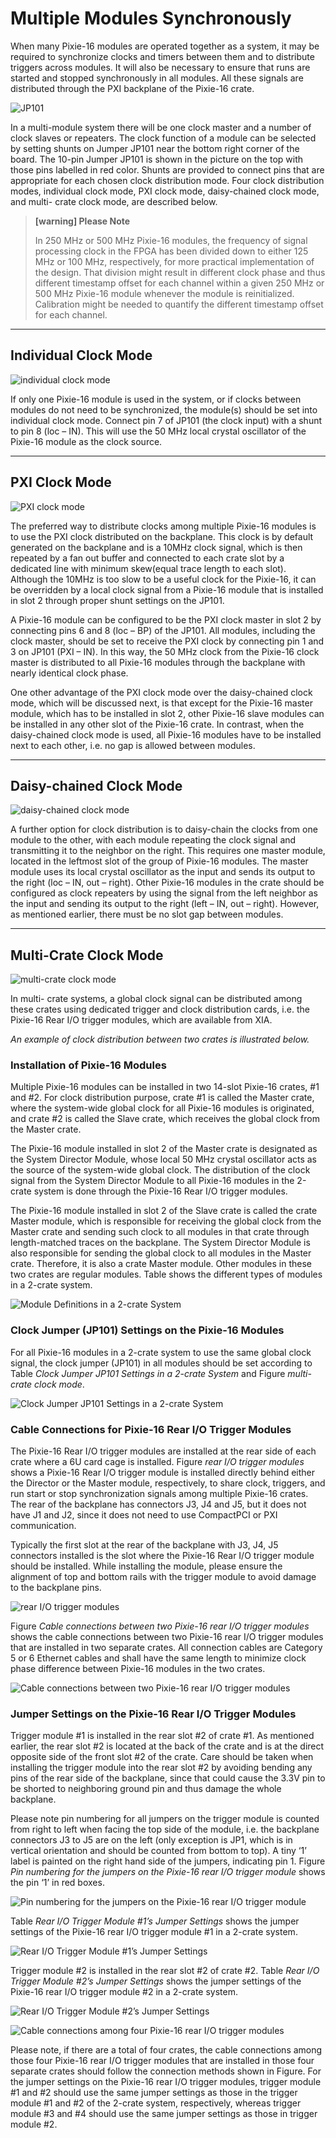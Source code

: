 <!-- MultipleModulesSynchronously.md --- 
;; 
;; Description: 
;; Author: Hongyi Wu(吴鸿毅)
;; Email: wuhongyi@qq.com 
;; Created: 二 9月 25 13:27:37 2018 (+0800)
;; Last-Updated: 日 5月 19 20:53:43 2019 (+0800)
;;           By: Hongyi Wu(吴鸿毅)
;;     Update #: 11
;; URL: http://wuhongyi.cn -->

# Multiple Modules Synchronously

<!-- toc -->

When many Pixie-16 modules are operated together as a system, it may be required to synchronize clocks and timers between them and to distribute triggers across modules. It will also be necessary to ensure that runs are started and stopped synchronously in all modules. All these signals are distributed through the PXI backplane of the Pixie-16 crate.

![JP101](/img/multiplemodulessynchronously.png)

In a multi-module system there will be one clock master and a number of clock slaves or repeaters. The clock function of a module can be selected by setting shunts on Jumper JP101 near the bottom right corner of the board. The 10-pin Jumper JP101 is shown in the picture on the top with those pins labelled in red color. Shunts are provided to connect pins that are appropriate for each chosen clock distribution mode. Four clock distribution modes, individual clock mode, PXI clock mode, daisy-chained clock mode, and multi- crate clock mode, are described below.

> **[warning] Please Note**
>
> In 250 MHz or 500 MHz Pixie-16 modules, the frequency of signal processing clock 
> in the FPGA has been divided down to either 125 MHz or 100 MHz, respectively, for 
> more practical implementation of the design. That division might result in different 
> clock phase and thus different timestamp offset for each channel within a given
> 250 MHz or 500 MHz Pixie-16 module whenever the module is reinitialized. Calibration 
> might be needed to quantify the different timestamp offset for each channel.

----

## Individual Clock Mode

![individual clock mode](/img/individualclockmode.png)

If only one Pixie-16 module is used in the system, or if clocks between modules do not need to be synchronized, the module(s) should be set into individual clock mode. Connect pin 7 of JP101 (the clock input) with a shunt to pin 8 (loc – IN). This will use the 50 MHz local crystal oscillator of the Pixie-16 module as the clock source.

----

## PXI Clock Mode

![PXI clock mode](/img/pxiclockmode.png)

The preferred way to distribute clocks among multiple Pixie-16 modules is to use the PXI clock distributed on the backplane. This clock is by default generated on the backplane and is a 10MHz clock signal, which is then repeated by a fan out buffer and connected to each crate slot by a dedicated line with minimum skew(equal trace length to each slot). Although the 10MHz is too slow to be a useful clock for the Pixie-16, it can be overridden by a local clock signal from a Pixie-16 module that is installed in slot 2 through proper shunt settings on the JP101.

A Pixie-16 module can be configured to be the PXI clock master in slot 2 by connecting pins 6 and 8 (loc – BP) of the JP101. All modules, including the clock master, should be set to receive the PXI clock by connecting pin 1 and 3 on JP101 (PXI – IN). In this way, the 50 MHz clock from the Pixie-16 clock master is distributed to all Pixie-16 modules through the backplane with nearly identical clock phase.

One other advantage of the PXI clock mode over the daisy-chained clock mode, which will be discussed next, is that except for the Pixie-16 master module, which has to be installed in slot 2, other Pixie-16 slave modules can be installed in any other slot of the Pixie-16 crate. In contrast, when the daisy-chained clock mode is used, all Pixie-16 modules have to be installed next to each other, i.e. no gap is allowed between modules.

----

## Daisy-chained Clock Mode

![daisy-chained clock mode](/img/daisychainedclockmode.png)

A further option for clock distribution is to daisy-chain the clocks from one module to the other, with each module repeating the clock signal and transmitting it to the neighbor on the right. This requires one master module, located in the leftmost slot of the group of Pixie-16 modules. The master module uses its local crystal oscillator as the input and sends its output to the right (loc – IN, out – right). Other Pixie-16 modules in the crate should be configured as clock repeaters by using the signal from the left neighbor as the input and sending its output to the right (left – IN, out – right). However, as mentioned earlier, there must be no slot gap between modules.

----

## Multi-Crate Clock Mode

![multi-crate clock mode](/img/multicrateclockmode.png)

In multi- crate systems, a global clock signal can be distributed among these crates using dedicated trigger and clock distribution cards, i.e. the Pixie-16 Rear I/O trigger modules, which are available from XIA.

*An example of clock distribution between two crates is illustrated below.*

### Installation of Pixie-16 Modules

Multiple Pixie-16 modules can be installed in two 14-slot Pixie-16 crates, #1 and #2. For clock distribution purpose, crate #1 is called the Master crate, where the system-wide global clock for all Pixie-16 modules is originated, and crate #2 is called the Slave crate, which receives the global clock from the Master crate.

The Pixie-16 module installed in slot 2 of the Master crate is designated as the System Director Module, whose local 50 MHz crystal oscillator acts as the source of the system-wide global clock. The distribution of the clock signal from the System Director Module to all Pixie-16 modules in the 2-crate system is done through the Pixie-16 Rear I/O trigger modules.

The Pixie-16 module installed in slot 2 of the Slave crate is called the crate Master module, which is responsible for receiving the global clock from the Master crate and sending such clock to all modules in that crate through length-matched traces on the backplane. The System Director Module is also responsible for sending the global clock to all modules in the Master crate. Therefore, it is also a crate Master module. Other modules in these two crates are regular modules. Table shows the different types of modules in a 2-crate system.

![Module Definitions in a 2-crate System](/img/moduledefinitionsina2cratesystem.png)

### Clock Jumper (JP101) Settings on the Pixie-16 Modules

For all Pixie-16 modules in a 2-crate system to use the same global clock signal, the clock jumper (JP101) in all modules should be set according to Table *Clock Jumper JP101 Settings in a 2-crate System* and Figure *multi-crate clock mode*.

![Clock Jumper JP101 Settings in a 2-crate System](/img/clockjumperjp101settingsina2cratesystem.png)

### Cable Connections for Pixie-16 Rear I/O Trigger Modules

The Pixie-16 Rear I/O trigger modules are installed at the rear side of each crate where a 6U card cage is installed. Figure *rear I/O trigger modules* shows a Pixie-16 Rear I/O trigger module is installed directly behind either the Director or the Master module, respectively, to share clock, triggers, and run start or stop synchronization signals among multiple Pixie-16 crates. The rear of the backplane has connectors J3, J4 and J5, but it does not have J1 and J2, since it does not need to use CompactPCI or PXI communication.

Typically the first slot at the rear of the backplane with J3, J4, J5 connectors installed is the slot where the Pixie-16 Rear I/O trigger module should be installed. While installing the module, please ensure the alignment of top and bottom rails with the trigger module to avoid damage to the backplane pins.

![rear I/O trigger modules](/img/reariotriggermodules.png)

Figure *Cable connections between two Pixie-16 rear I/O trigger modules* shows the cable connections between two Pixie-16 rear I/O trigger modules that are installed in two separate crates. All connection cables are Category 5 or 6 Ethernet cables and shall have the same length to minimize clock phase difference between Pixie-16 modules in the two crates.

![Cable connections between two Pixie-16 rear I/O trigger modules](/img/cableconnectionsbetweentwopixie16reariotriggermodules.png)

### Jumper Settings on the Pixie-16 Rear I/O Trigger Modules

Trigger module #1 is installed in the rear slot #2 of crate #1. As mentioned earlier, the rear slot #2 is located at the back of the crate and is at the direct opposite side of the front slot #2 of the crate. Care should be taken when installing the trigger module into the rear slot #2 by avoiding bending any pins of the rear side of the backplane, since that could cause the 3.3V pin to be shorted to neighboring ground pin and thus damage the whole backplane.

Please note pin numbering for all jumpers on the trigger module is counted from right to left when facing the top side of the module, i.e. the backplane connectors J3 to J5 are on the left (only exception is JP1, which is in vertical orientation and should be counted from bottom to top). A tiny ‘1’ label is painted on the right hand side of the jumpers, indicating pin 1. Figure *Pin numbering for the jumpers on the Pixie-16 rear I/O trigger module* shows the pin ‘1’ in red boxes.

![Pin numbering for the jumpers on the Pixie-16 rear I/O trigger module](/img/pinnumberingforthejumpersonthepixie16reariotriggermodule.png)

Table *Rear I/O Trigger Module #1’s Jumper Settings* shows the jumper settings of the Pixie-16 rear I/O trigger module #1 in a 2-crate system.

![Rear I/O Trigger Module #1’s Jumper Settings](/img/reariotrigger1sjumpersettings.png)

Trigger module #2 is installed in the rear slot #2 of crate #2. Table *Rear I/O Trigger Module #2’s Jumper Settings* shows the jumper settings of the Pixie-16 rear I/O trigger module #2 in a 2-crate system.

![Rear I/O Trigger Module #2’s Jumper Settings](/img/reariotriggermodule2sjumpersettings.png)

![Cable connections among four Pixie-16 rear I/O trigger modules](/img/cableconnectionsamongfourpixie16reariotriggermodules.png)

Please note, if there are a total of four crates, the cable connections among those four Pixie-16 rear I/O trigger modules that are installed in those four separate crates should follow the connection methods shown in Figure. For the jumper settings on the Pixie-16 rear I/O trigger modules, trigger module #1 and #2 should use the same jumper settings as those in the trigger module #1 and #2 of the 2-crate system, respectively, whereas trigger module #3 and #4 should use the same jumper settings as those in trigger module #2.

<!-- MultipleModulesSynchronously.md ends here -->
